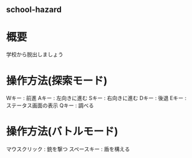 ## school-hazard
# 概要
学校から脱出しましょう
# 操作方法(探索モード)
Wキー : 前進
Aキー : 左向きに進む
Sキー : 右向きに進む
Dキー : 後退
Eキー : ステータス画面の表示
Qキー : 調べる
# 操作方法(バトルモード)
マウスクリック : 銃を撃つ
スペースキー : 盾を構える
